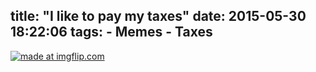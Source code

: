 title: "I like to pay my taxes"
date: 2015-05-30 18:22:06
tags:
	- Memes
	- Taxes
---

<a href="https://imgflip.com/i/m6r1b"><img src="https://i.imgflip.com/m6r1b.jpg" title="made at imgflip.com"/></a>
